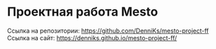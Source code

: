 # Проектная работа Mesto

Cсылка на репозитории: https://github.com/DenniKs/mesto-project-ff
Ссылка на сайт: https://denniks.github.io/mesto-project-ff/